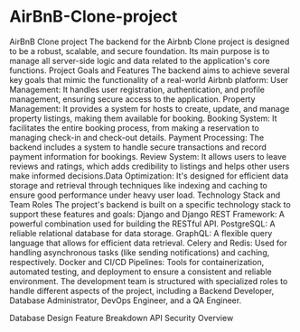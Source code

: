 # AirBnB-Clone-project
AirBnB Clone project
The backend for the Airbnb Clone project is designed to be a robust, scalable, and secure foundation. Its main purpose is to manage all server-side logic and data related to the application's core functions.
​Project Goals and Features
​The backend aims to achieve several key goals that mimic the functionality of a real-world Airbnb platform:
​User Management: It handles user registration, authentication, and profile management, ensuring secure access to the application.
​Property Management: It provides a system for hosts to create, update, and manage property listings, making them available for booking.
​Booking System: It facilitates the entire booking process, from making a reservation to managing check-in and check-out details.
​Payment Processing: The backend includes a system to handle secure transactions and record payment information for bookings.
​Review System: It allows users to leave reviews and ratings, which adds credibility to listings and helps other users make informed decisions.
​Data Optimization: It's designed for efficient data storage and retrieval through techniques like indexing and caching to ensure good performance under heavy user load.
​Technology Stack and Team Roles
​The project's backend is built on a specific technology stack to support these features and goals:
​Django and Django REST Framework: A powerful combination used for building the RESTful API.
​PostgreSQL: A reliable relational database for data storage.
​GraphQL: A flexible query language that allows for efficient data retrieval.
​Celery and Redis: Used for handling asynchronous tasks (like sending notifications) and caching, respectively.
​Docker and CI/CD Pipelines: Tools for containerization, automated testing, and deployment to ensure a consistent and reliable environment.
​The development team is structured with specialized roles to handle different aspects of the project, including a Backend Developer, Database Administrator, DevOps Engineer, and a QA Engineer. 

Database Design
Feature Breakdown
API Security Overview

